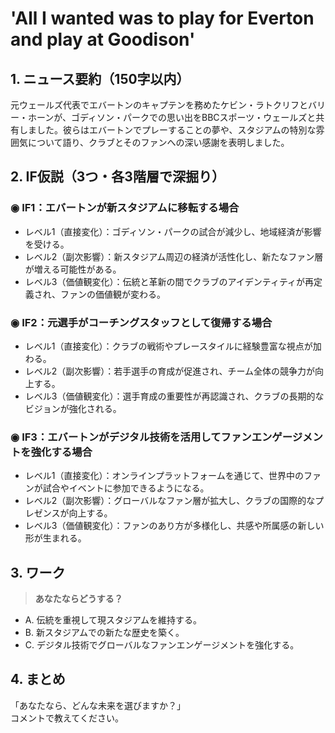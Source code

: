 # 'All I wanted was to play for Everton and play at Goodison'

## 1. ニュース要約（150字以内）
元ウェールズ代表でエバートンのキャプテンを務めたケビン・ラトクリフとバリー・ホーンが、ゴディソン・パークでの思い出をBBCスポーツ・ウェールズと共有しました。彼らはエバートンでプレーすることの夢や、スタジアムの特別な雰囲気について語り、クラブとそのファンへの深い感謝を表明しました。

## 2. IF仮説（3つ・各3階層で深掘り）

### ◉ IF1：エバートンが新スタジアムに移転する場合
- レベル1（直接変化）：ゴディソン・パークの試合が減少し、地域経済が影響を受ける。
- レベル2（副次影響）：新スタジアム周辺の経済が活性化し、新たなファン層が増える可能性がある。
- レベル3（価値観変化）：伝統と革新の間でクラブのアイデンティティが再定義され、ファンの価値観が変わる。

### ◉ IF2：元選手がコーチングスタッフとして復帰する場合
- レベル1（直接変化）：クラブの戦術やプレースタイルに経験豊富な視点が加わる。
- レベル2（副次影響）：若手選手の育成が促進され、チーム全体の競争力が向上する。
- レベル3（価値観変化）：選手育成の重要性が再認識され、クラブの長期的なビジョンが強化される。

### ◉ IF3：エバートンがデジタル技術を活用してファンエンゲージメントを強化する場合
- レベル1（直接変化）：オンラインプラットフォームを通じて、世界中のファンが試合やイベントに参加できるようになる。
- レベル2（副次影響）：グローバルなファン層が拡大し、クラブの国際的なプレゼンスが向上する。
- レベル3（価値観変化）：ファンのあり方が多様化し、共感や所属感の新しい形が生まれる。

## 3. ワーク
> **あなたならどうする？**
- A. 伝統を重視して現スタジアムを維持する。
- B. 新スタジアムでの新たな歴史を築く。
- C. デジタル技術でグローバルなファンエンゲージメントを強化する。

## 4. まとめ
「あなたなら、どんな未来を選びますか？」  
コメントで教えてください。